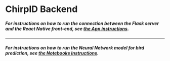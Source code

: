 # ChirpID Backend

##### For instructions on how to run the connection between the Flask server and the React Native front-end, see [the App instructions](app/README.md).

---

##### For instructions on how to run the Neural Network model for bird prediction, see [the Notebooks Instructions](notebooks/README.md).